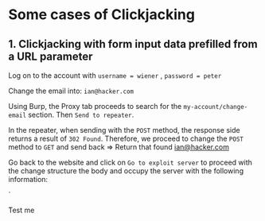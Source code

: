 # Some cases of Clickjacking

## 1. Clickjacking with form input data prefilled from a URL parameter

Log on to the account with `username = wiener` , `password = peter`

Change the email into:  `ian@hacker.com`

Using Burp, the Proxy tab proceeds to search for the `my-account/change-email` section. Then `Send to repeater`.

In the repeater, when sending with the `POST` method, the response side returns
a result of `302 Found`. Therefore, we proceed to change the `POST` method to `GET` and send back => Return that found ian@hacker.com

Go back to the website and click on `Go to exploit server` to proceed with the change 
structure the body and occupy the server with the following information:

`<style>

    iframe {

        position: relative;

        width: $width_value;

        height: $height_value;

        opacity: $opacity;

        z-index: 2;
    }
  
    div {

        position: absolute;

        top: $top_value;

        left: $side_value;

        z-index: 1;

    }

</style>

<div> Test me</div> `




    
